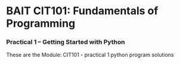 # BAIT CIT101: Fundamentals of Programming

### Practical 1 – Getting Started with Python

These are the Module: CIT101 - practical 1 python program solutions 
